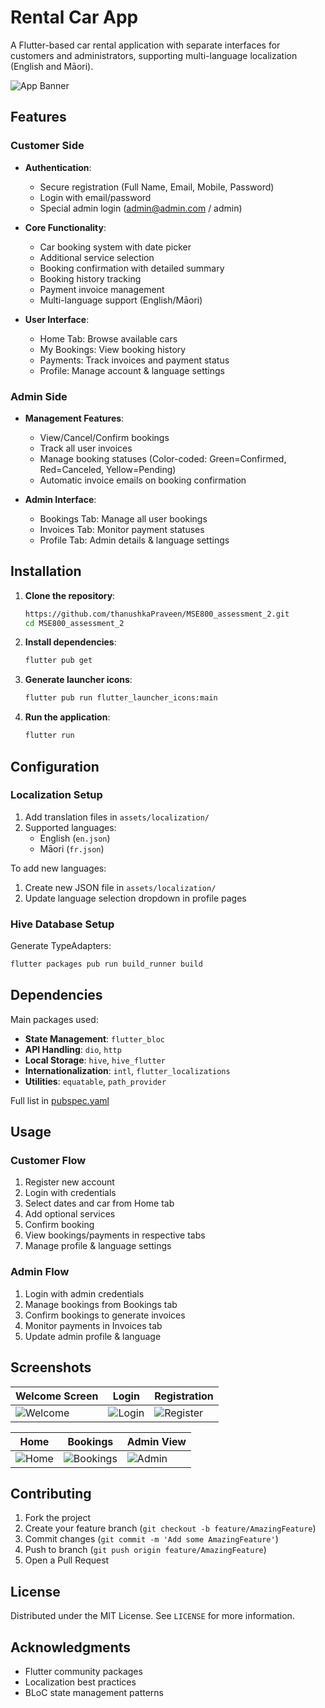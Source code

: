 # Rental Car App

A Flutter-based car rental application with separate interfaces for customers and administrators, supporting multi-language localization (English and Māori).

![App Banner](assets/bg_image.png)

## Features

### Customer Side
- **Authentication**:
  - Secure registration (Full Name, Email, Mobile, Password)
  - Login with email/password
  - Special admin login (admin@admin.com / admin)

- **Core Functionality**:
  - Car booking system with date picker
  - Additional service selection
  - Booking confirmation with detailed summary
  - Booking history tracking
  - Payment invoice management
  - Multi-language support (English/Māori)

- **User Interface**:
  - Home Tab: Browse available cars
  - My Bookings: View booking history
  - Payments: Track invoices and payment status
  - Profile: Manage account & language settings

### Admin Side
- **Management Features**:
  - View/Cancel/Confirm bookings
  - Track all user invoices
  - Manage booking statuses (Color-coded: Green=Confirmed, Red=Canceled, Yellow=Pending)
  - Automatic invoice emails on booking confirmation

- **Admin Interface**:
  - Bookings Tab: Manage all user bookings
  - Invoices Tab: Monitor payment statuses
  - Profile Tab: Admin details & language settings

## Installation

1. **Clone the repository**:
   ```bash
   https://github.com/thanushkaPraveen/MSE800_assessment_2.git
   cd MSE800_assessment_2
   ```

2. **Install dependencies**:
   ```bash
   flutter pub get
   ```

3. **Generate launcher icons**:
   ```bash
   flutter pub run flutter_launcher_icons:main
   ```

4. **Run the application**:
   ```bash
   flutter run
   ```

## Configuration

### Localization Setup
1. Add translation files in `assets/localization/`
2. Supported languages:
    - English (`en.json`)
    - Māori (`fr.json`)

To add new languages:
1. Create new JSON file in `assets/localization/`
2. Update language selection dropdown in profile pages

### Hive Database Setup
Generate TypeAdapters:
```bash
flutter packages pub run build_runner build
```

## Dependencies

Main packages used:
- **State Management**: `flutter_bloc`
- **API Handling**: `dio`, `http`
- **Local Storage**: `hive`, `hive_flutter`
- **Internationalization**: `intl`, `flutter_localizations`
- **Utilities**: `equatable`, `path_provider`

Full list in [pubspec.yaml](pubspec.yaml)

## Usage

### Customer Flow
1. Register new account
2. Login with credentials
3. Select dates and car from Home tab
4. Add optional services
5. Confirm booking
6. View bookings/payments in respective tabs
7. Manage profile & language settings

### Admin Flow
1. Login with admin credentials
2. Manage bookings from Bookings tab
3. Confirm bookings to generate invoices
4. Monitor payments in Invoices tab
5. Update admin profile & language

## Screenshots

| Welcome Screen | Login | Registration |
|----------------|-------|--------------|
| ![Welcome](screenshots/welcome.png) | ![Login](screenshots/login.png) | ![Register](screenshots/register.png) |

| Home | Bookings | Admin View |
|------|----------|------------|
| ![Home](screenshots/home.png) | ![Bookings](screenshots/bookings.png) | ![Admin](screenshots/admin.png) |

## Contributing

1. Fork the project
2. Create your feature branch (`git checkout -b feature/AmazingFeature`)
3. Commit changes (`git commit -m 'Add some AmazingFeature'`)
4. Push to branch (`git push origin feature/AmazingFeature`)
5. Open a Pull Request

## License

Distributed under the MIT License. See `LICENSE` for more information.

## Acknowledgments

- Flutter community packages
- Localization best practices
- BLoC state management patterns
```
